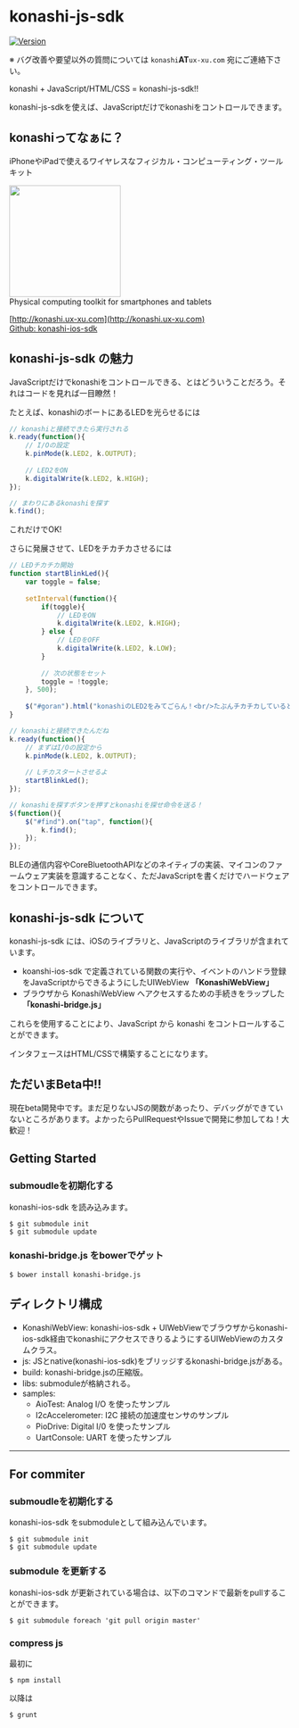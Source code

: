 konashi-js-sdk
=============

[![Version](https://img.shields.io/cocoapods/v/konashi-ios-sdk.svg?style=flat)](http://cocoadocs.org/docsets/konashi-ios-sdk)

※ バグ改善や要望以外の質問については `konashi`**AT**`ux-xu.com` 宛にご連絡下さい。

konashi + JavaScript/HTML/CSS = konashi-js-sdk!!

konashi-js-sdkを使えば、JavaScriptだけでkonashiをコントロールできます。

## konashiってなぁに？
iPhoneやiPadで使えるワイヤレスなフィジカル・コンピューティング・ツールキット

<a href="http://konashi.ux-xu.com"><img src="http://konashi.ux-xu.com/img/header_logo.png" width="200" /></a><br/>
Physical computing toolkit for smartphones and tablets

[http://konashi.ux-xu.com](http://konashi.ux-xu.com)<br/>
[Github: konashi-ios-sdk](https://github.com/YUKAI/konashi-ios-sdk)

## konashi-js-sdk の魅力
JavaScriptだけでkonashiをコントロールできる、とはどういうことだろう。それはコードを見れば一目瞭然！

たとえば、konashiのボートにあるLEDを光らせるには

```js
// konashiと接続できたら実行される
k.ready(function(){
    // I/Oの設定
    k.pinMode(k.LED2, k.OUTPUT);
    
    // LED2をON
    k.digitalWrite(k.LED2, k.HIGH);
});

// まわりにあるkonashiを探す
k.find();
```

これだけでOK!

さらに発展させて、LEDをチカチカさせるには

```js
// LEDチカチカ開始
function startBlinkLed(){
    var toggle = false;
    
    setInterval(function(){
        if(toggle){
            // LEDをON
            k.digitalWrite(k.LED2, k.HIGH);
        } else {
            // LEDをOFF
            k.digitalWrite(k.LED2, k.LOW);
        }
        
        // 次の状態をセット
        toggle = !toggle;
    }, 500);
    
    $("#goran").html("konashiのLED2をみてごらん！<br/>たぶんチカチカしていると思うよ！");
}

// konashiと接続できたんだね
k.ready(function(){
    // まずはI/Oの設定から
    k.pinMode(k.LED2, k.OUTPUT);
    
    // Lチカスタートさせるよ
    startBlinkLed();
});

// konashiを探すボタンを押すとkonashiを探せ命令を送る！
$(function(){
    $("#find").on("tap", function(){
        k.find();
    });
});
```

BLEの通信内容やCoreBluetoothAPIなどのネイティブの実装、マイコンのファームウェア実装を意識することなく、ただJavaScriptを書くだけでハードウェアをコントロールできます。

## konashi-js-sdk について
konashi-js-sdk には、iOSのライブラリと、JavaScriptのライブラリが含まれています。

- koanshi-ios-sdk で定義されている関数の実行や、イベントのハンドラ登録をJavaScriptからできるようにしたUIWebView **「KonashiWebView」**
- ブラウザから KonashiWebView へアクセスするための手続きをラップした **「konashi-bridge.js」**

これらを使用することにより、JavaScript から konashi をコントロールすることができます。

インタフェースはHTML/CSSで構築することになります。

## ただいまBeta中!!
現在beta開発中です。まだ足りないJSの関数があったり、デバッグができていないところがあります。よかったらPullRequestやIssueで開発に参加してね！大歓迎！

## Getting Started
### submoudleを初期化する
konashi-ios-sdk を読み込みます。

```
$ git submodule init
$ git submodule update
```

### konashi-bridge.js をbowerでゲット
```
$ bower install konashi-bridge.js
```

## ディレクトリ構成
- KonashiWebView: konashi-ios-sdk + UIWebViewでブラウザからkonashi-ios-sdk経由でkonashiにアクセスできりるようにするUIWebViewのカスタムクラス。
- js: JSとnative(konashi-ios-sdk)をブリッジするkonashi-bridge.jsがある。
- build: konashi-bridge.jsの圧縮版。
- libs: submoduleが格納される。
- samples:
  - AioTest: Analog I/O を使ったサンプル
  - I2cAccelerometer: I2C 接続の加速度センサのサンプル
  - PioDrive: Digital I/0 を使ったサンプル
  - UartConsole: UART を使ったサンプル


---------

## For commiter

### submoudleを初期化する
konashi-ios-sdk をsubmoduleとして組み込んでいます。

```
$ git submodule init
$ git submodule update
```

### submodule を更新する
konashi-ios-sdk が更新されている場合は、以下のコマンドで最新をpullすることができます。

```
$ git submodule foreach 'git pull origin master'
```

### compress js
最初に

```
$ npm install
```

以降は

```
$ grunt
```

